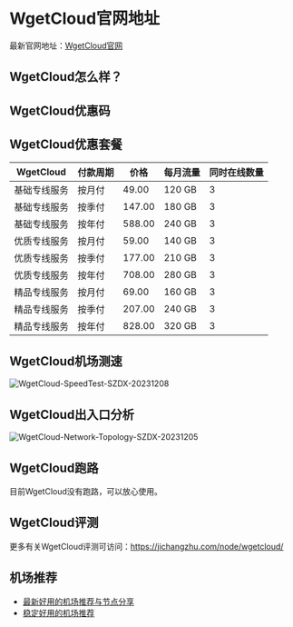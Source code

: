 # WgetCloud官网地址
最新官网地址：[WgetCloud官网](https://jcz.affxc.com/wgetcloud/)

## WgetCloud怎么样？

## WgetCloud优惠码

## WgetCloud优惠套餐
| WgetCloud | 付款周期 | 价格 | 每月流量 | 同时在线数量 |
| --- | --- | --- | --- | --- |
| 基础专线服务 | 按月付 | 49.00 | 120 GB | 3 |
| 基础专线服务 | 按季付 | 147.00 | 180 GB | 3 |
| 基础专线服务 | 按年付 | 588.00 | 240 GB | 3 |
| 优质专线服务 | 按月付 | 59.00 | 140 GB | 3 |
| 优质专线服务 | 按季付 | 177.00 | 210 GB | 3 |
| 优质专线服务 | 按年付 | 708.00 | 280 GB | 3 |
| 精品专线服务 | 按月付 | 69.00 | 160 GB | 3 |
| 精品专线服务 | 按季付 | 207.00 | 240 GB | 3 |
| 精品专线服务 | 按年付 | 828.00 | 320 GB | 3 |

## WgetCloud机场测速
![WgetCloud-SpeedTest-SZDX-20231208](https://github.com/jichangzhu/WgetCloud/assets/152512496/8dbc0c5c-ee49-4405-a5b1-d0b329dfd536)

## WgetCloud出入口分析
![WgetCloud-Network-Topology-SZDX-20231205](https://github.com/jichangzhu/WgetCloud/assets/152512496/9830990d-1cea-4479-9dc8-de293b7e2f7a)

## WgetCloud跑路
目前WgetCloud没有跑路，可以放心使用。

## WgetCloud评测
更多有关WgetCloud评测可访问：https://jichangzhu.com/node/wgetcloud/

## 机场推荐
 - [最新好用的机场推荐与节点分享](https://github.com/jichangzhu/JichangTuijian)
 - [稳定好用的机场推荐](https://jichangzhu.com/node/?utm_source=github&utm_medium=jichangzhu-details)
